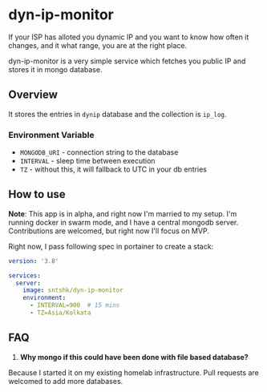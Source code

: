 # dyn-ip-monitor

If your ISP has alloted you dynamic IP and you want to know how often it changes, and it what range, you are at the right place.

dyn-ip-monitor is a very simple service which fetches you public IP and stores it in mongo database.

## Overview

It stores the entries in `dynip` database and the collection is `ip_log`.

### Environment Variable

- `MONGODB_URI` - connection string to the database
- `INTERVAL` - sleep time between execution
- `TZ` - without this, it will fallback to UTC in your db entries

## How to use

**Note**: This app is in alpha, and right now I'm married to my setup. I'm running docker in swarm mode, and I have a central mongodb server. Contributions are welcomed, but right now I'll focus on MVP.

Right now, I pass following spec in portainer to create a stack:

```yaml
version: '3.8'

services:
  server:
    image: sntshk/dyn-ip-monitor
    environment:
      - INTERVAL=900  # 15 mins
      - TZ=Asia/Kolkata
```

## FAQ

1. **Why mongo if this could have been done with file based database?**

Because I started it on my existing homelab infrastructure. Pull requests are welcomed to add more databases.
